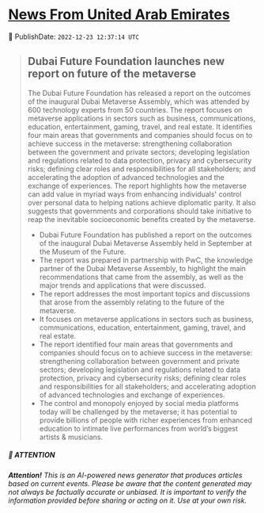 [News From United Arab Emirates](https://github.com/UAE-Camel/News)
==========


📆 PublishDate: `2022-12-23 12:37:14 UTC`


> ## Dubai Future Foundation launches new report on future of the metaverse
> 
> The Dubai Future Foundation has released a report on the outcomes of the inaugural Dubai Metaverse Assembly, which was attended by 600 technology experts from 50 countries. The report focuses on metaverse applications in sectors such as business, communications, education, entertainment, gaming, travel, and real estate. It identifies four main areas that governments and companies should focus on to achieve success in the metaverse: strengthening collaboration between the government and private sectors; developing legislation and regulations related to data protection, privacy and cybersecurity risks; defining clear roles and responsibilities for all stakeholders; and accelerating the adoption of advanced technologies and the exchange of experiences. The report highlights how the metaverse can add value in myriad ways from enhancing individuals' control over personal data to helping nations achieve diplomatic parity. It also suggests that governments and corporations should take initiative to reap the inevitable socioeconomic benefits created by the metaverse.
> 
> - Dubai Future Foundation has published a report on the outcomes of the inaugural Dubai Metaverse Assembly held in September at the Museum of the Future.
> - The report was prepared in partnership with PwC, the knowledge partner of the Dubai Metaverse Assembly, to highlight the main recommendations that came from the assembly, as well as the major trends and applications that were discussed.
> - The report addresses the most important topics and discussions that arose from the assembly relating to the future of the metaverse.
> - It focuses on metaverse applications in sectors such as business, communications, education, entertainment, gaming, travel, and real estate.
> - The report identified four main areas that governments and companies should focus on to achieve success in the metaverse: strengthening collaboration between government and private sectors; developing legislation and regulations related to data protection, privacy and cybersecurity risks; defining clear roles and responsibilities for all stakeholders; and accelerating adoption of advanced technologies and exchange of experiences.
> - The control and monopoly enjoyed by social media platforms today will be challenged by the metaverse; it has potential to provide billions of people with richer experiences from enhanced education to intimate live performances from world’s biggest artists & musicians.


##### 📝 ATTENTION

###### **Attention!** This is an AI-powered news generator that produces articles based on current events. Please be aware that the content generated may not always be factually accurate or unbiased. It is important to verify the information provided before sharing or acting on it. Use at your own risk.
